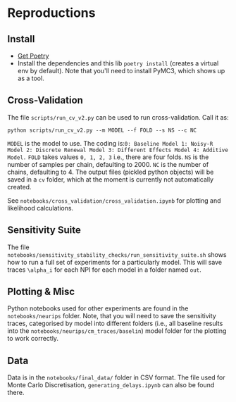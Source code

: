 # Reproductions

## Install
* [Get Poetry](https://python-poetry.org/docs/#installation)
* Install the dependencies and this lib `poetry install` (creates a virtual env by default). Note that you'll need to install PyMC3, which shows up as a tool. 

## Cross-Validation
The file `scripts/run_cv_v2.py` can be used to run cross-validation. Call it as:

``
python scripts/run_cv_v2.py --m MODEL --f FOLD --s NS --c NC
``

`MODEL` is the model to use. The coding is:``
0: Baseline Model
1: Noisy-R Model
2: Discrete Renewal Model
3: Different Effects Model
4: Additive Model. `` `FOLD` takes values `0, 1, 2, 3` i.e., there are four folds. `NS` is the number of samples per chain, defaulting to 2000. `NC` is the number of chains, defaulting to 4.
The output files (pickled python objects) will be saved in a `cv` folder, which at the moment is currently not automatically created.  

See `notebooks/cross_validation/cross_validation.ipynb` for plotting and likelihood calculations. 


## Sensitivity Suite
The file `notebooks/sensitivity_stability_checks/run_sensitivity_suite.sh` shows how to run a full set of experiments for a particularly model. This will save traces `\alpha_i` for each NPI for each model in a folder named `out`.  


## Plotting & Misc
Python notebooks used for other experiments are found in the `notebooks/neurips` folder. Note, that you will need to save the sensitivity traces, categorised by model into different folders (i.e., all baseline results into the `notebooks/neurips/cm_traces/baselin`) model folder for the plotting to work correctly.

## Data
Data is in the `notebooks/final_data/` folder in CSV format. The file used for Monte Carlo Discretisation, `generating_delays.ipynb` can also be found there. 